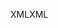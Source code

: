 <span data-ttu-id="deee8-101">XML</span><span class="sxs-lookup"><span data-stu-id="deee8-101">XML</span></span>